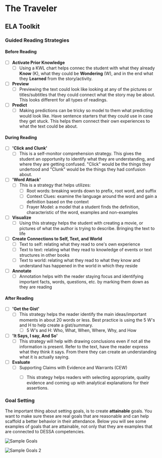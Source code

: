 
# The Traveler

## ELA Toolkit

### Guided Reading Strategies

<!-- tabs:start -->

#### **Before Reading**

- [ ] **Activate Prior Knowledge**
	- [ ] Using a KWL chart helps connec the student with what they already **Know** (K), what they could be **Wondering** (W), and in the end what they **Learned** from the story/activity.
- [ ] **Preview**
	- [ ] Previewing the text could look like looking at any of the pictures or titles/subtitles that they could connect what the story may be about. This looks different for all types of readings. 
- [ ] **Predict**
	- [ ] Making predictions can be tricky so model to them what predicting would look like. Have sentence starters that they could use in case they get stuck. This helps them connect their own experiences to what the text could be about.

#### **During Reading**

- [ ] **'Click and Clunk'** 
	- [ ] This is a self-monitor comprehension strategy. This gives the student an opportunity to identify what they are understanding, and where they are getting confused. "Click" would be the things they undertood and "Clunk" would be the things they had confusion about.
- [ ] **'Word Attack'** 
	- [ ] This is a strategy that helps utilizes:
		- [ ] Root words: breaking words down to prefix, root word, and suffix
		- [ ] Context Clues: examine the language around the word and gain a definition based on the context
		- [ ] Frayer Model: a model that a student finds the definition, characteristic of the word, examples and non-examples
- [ ] **Visualize**
	- [ ] Using this strategy helps the student with creating a movie, or pictures of what the author is trying to describe. Bringing the text to life
- [ ] **Create Connections to Self, Text, and World**
	- [ ] Text to self: relating what they read to one's own experience
	- [ ] Text to text: relating what they read to knowledge of events or text structures in other books
	- [ ] Text to world: relating what they read to what they know and understand has happened in the world in which they reside
- [ ] **Annotate**
	- [ ] Annotation helps with the reader staying focus and identifying important facts, words, questions, etc. by marking them down as they are reading

#### **After Reading**

- [ ] **'Get the Gist'**
	- [ ] This strategy helps the reader identify the main ideas/important moments in about 20 words or less. Best practice is using the 5 W's and H to help create a gist/summary.
		- [ ] 5 W's and H: Who, What, When, Where, Why, and How
- [ ] **'It Says, I say, And So'**
	- [ ] This strategy will help with drawing conclusions even if not all the information is present. Refer to the text, have the reader express what they think it says. From there they can create an understanding what it is actually saying.
- [ ] **Evaluate**
	- [ ] Supporting Claims with Evidence and Warrants (CEW)
		- [ ] This strategy helps readers with selecting appropriate, quality evidence and coming up with analytical explanations for their assertions.


<!-- tabs:end -->

### Goal Setting 

The important thing about setting goals, is to create **attainable** goals. You want to make sure these are real goals that are reasonable and can help scaffold a better behavior in their attendance. Below you will see some examples of goals that are attainable, not only that they are examples that are connected to DESSA competencies. 

![Sample Goals](/_images/Atten_Sample_Goals.png)

![Sample Goals 2](/_images/Atten_Sample_Goals2.png)
